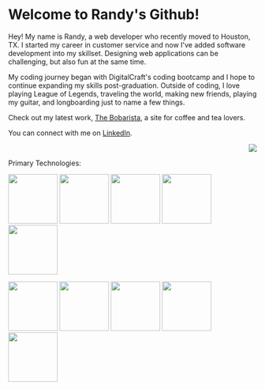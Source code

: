 # Welcome to Randy's Github!

Hey! My name is Randy, a web developer who recently moved to Houston, TX. I started my career in customer service and now I've added software development into my skillset. Designing web applications can be challenging, but also fun at the same time.

My coding journey began with DigitalCraft's coding bootcamp and I hope to continue expanding my skills post-graduation. Outside of coding, I love playing League of Legends, traveling the world, making new friends, playing my guitar, and longboarding just to name a few things.

Check out my latest work, [The Bobarista](https://randychong.github.io/bobarista/), a site for coffee and tea lovers.

You can connect with me on [LinkedIn](https://randychong.github.io/bobarista/).
<p align="right">
<img src="https://media.giphy.com/media/kD4pknHevDUQNOTSbl/giphy.gif"></img>
</p>

Primary Technologies:

<img src="https://user-images.githubusercontent.com/80119466/121763976-b1037180-cb05-11eb-9d68-c2c2f576f2be.png" height="100px"></img>
<img src="https://user-images.githubusercontent.com/80119466/121763980-b2cd3500-cb05-11eb-98ee-5d39194221e8.png" height="100px"></img>
<img src="https://user-images.githubusercontent.com/80119466/121763981-b3fe6200-cb05-11eb-91cc-a822fd294ed8.png" height="100px"></img>
<img src="https://user-images.githubusercontent.com/80119466/121764081-bf9e5880-cb06-11eb-8a81-22f9b4ccb35a.png" height="100px"></img>
<img src="https://user-images.githubusercontent.com/80119466/121764070-a5647a80-cb06-11eb-897b-289285be2d99.png" height="100px"></img>

<img src="https://user-images.githubusercontent.com/80119466/121764086-c331df80-cb06-11eb-98e6-5754ef975719.png" height="100px"></img>
<img src="https://user-images.githubusercontent.com/80119466/121764087-c5943980-cb06-11eb-96ad-97b4604da4b7.png" height="100px"></img>
<img src="https://user-images.githubusercontent.com/80119466/121764091-c9c05700-cb06-11eb-8128-b59d4dbbbca3.png" height="100px"></img>
<img src="https://user-images.githubusercontent.com/80119466/121764093-ccbb4780-cb06-11eb-8dee-296563cc32c7.png" height="100px"></img>
<img src="https://user-images.githubusercontent.com/80119466/121764094-cf1da180-cb06-11eb-9626-8fcf3cd904ad.png" height="100px"></img>

